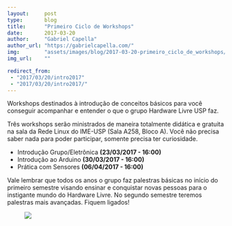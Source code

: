 ```yaml
---
layout:     post
type:       blog
title:      "Primeiro Ciclo de Workshops"
date:       2017-03-20
author:     "Gabriel Capella"
author_url: "https://gabrielcapella.com/"
img:        "assets/images/blog/2017-03-20-primeiro_ciclo_de_workshops/intro2017.png"
img_url:    ""

redirect_from:
 - "2017/03/20/intro2017"
 - "2017/03/20/intro2017/"
---
```


Workshops destinados à introdução de conceitos básicos para você conseguir acompanhar e entender o que o grupo Hardware Livre USP faz.

Três workshops serão ministrados de maneira totalmente didática e gratuita na sala da Rede Linux do IME-USP (Sala A258, Bloco A). Você não precisa saber nada para poder participar, somente precisa ter curiosidade.

- Introdução Grupo/Eletrônica **(23/03/2017 - 16:00)**
- Introdução ao Arduino **(30/03/2017 - 16:00)**
- Prática com Sensores **(06/04/2017 - 16:00)**

Vale lembrar que todos os anos o grupo faz palestras básicas no início do primeiro semestre visando ensinar e conquistar novas pessoas para o instigante mundo do Hardware Livre. No segundo semestre teremos palestras mais avançadas. Fiquem ligados!

<div class="img-container">
  <figure>
    <img class="large" src="{{ site.baseurl }}/assets/images/blog/2017-03-20-primeiro_ciclo_de_workshops/intro2017.png">
    <figcaption>&nbsp;</figcaption>
  </figure>
</div>
